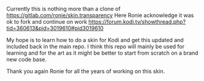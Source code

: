 Currently this is nothing more than a clone of https://gitlab.com/ronie/skin.transparency Here Ronie acknowledge it was ok to fork and continue on work https://forum.kodi.tv/showthread.php?tid=360613&pid=3019610#pid3019610


My hope is to learn how to do a skin for Kodi and get this updated and included back in the main repo.  I think this repo will mainly be used for learning and for the art as it might be better to start from scratch on a brand new code base.


Thank you again Ronie for all the years of working on this skin.

